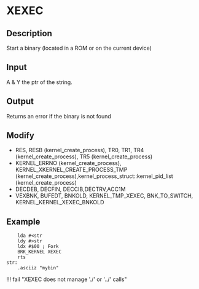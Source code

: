 # XEXEC

## Description

Start a binary (located in a ROM or on the current device)

## Input

A & Y the ptr of the string.

## Output

Returns an error if the binary is not found

## Modify
* RES, RESB (kernel_create_process), TR0, TR1, TR4 (kernel_create_process), TR5 (kernel_create_process)
* KERNEL_ERRNO (kernel_create_process), KERNEL_XKERNEL_CREATE_PROCESS_TMP (kernel_create_process),kernel_process_struct::kernel_pid_list  (kernel_create_process)
* DECDEB, DECFIN, DECCIB,DECTRV,ACC1M
* VEXBNK, BUFEDT, BNKOLD, KERNEL_TMP_XEXEC, BNK_TO_SWITCH, KERNEL_KERNEL_XEXEC_BNKOLD

## Example

``` ca65
    lda #<str
    ldy #>str
    ldx #$00 ; Fork
    BRK_KERNEL XEXEC
    rts
str:
    .asciiz "mybin"
```

!!! fail "XEXEC does not manage './' or '../' calls"

